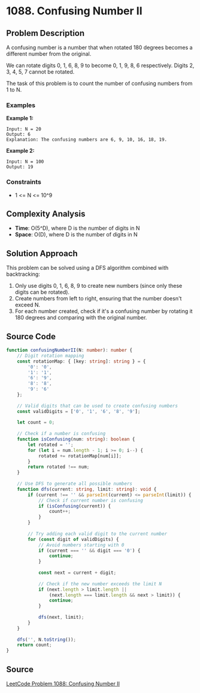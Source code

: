 # 1088. Confusing Number II

## Problem Description

A confusing number is a number that when rotated 180 degrees becomes a different number from the original.

We can rotate digits 0, 1, 6, 8, 9 to become 0, 1, 9, 8, 6 respectively.
Digits 2, 3, 4, 5, 7 cannot be rotated.

The task of this problem is to count the number of confusing numbers from 1 to N.

### Examples

**Example 1:**
```
Input: N = 20
Output: 6
Explanation: The confusing numbers are 6, 9, 10, 16, 18, 19.
```

**Example 2:**
```
Input: N = 100
Output: 19
```

### Constraints
- 1 <= N <= 10^9

## Complexity Analysis
- **Time**: O(5^D), where D is the number of digits in N
- **Space**: O(D), where D is the number of digits in N

## Solution Approach

This problem can be solved using a DFS algorithm combined with backtracking:

1. Only use digits 0, 1, 6, 8, 9 to create new numbers (since only these digits can be rotated).
2. Create numbers from left to right, ensuring that the number doesn't exceed N.
3. For each number created, check if it's a confusing number by rotating it 180 degrees and comparing with the original number.

## Source Code

```typescript
function confusingNumberII(N: number): number {
    // Digit rotation mapping
    const rotationMap: { [key: string]: string } = {
        '0': '0',
        '1': '1',
        '6': '9',
        '8': '8',
        '9': '6'
    };
    
    // Valid digits that can be used to create confusing numbers
    const validDigits = ['0', '1', '6', '8', '9'];
    
    let count = 0;
    
    // Check if a number is confusing
    function isConfusing(num: string): boolean {
        let rotated = '';
        for (let i = num.length - 1; i >= 0; i--) {
            rotated += rotationMap[num[i]];
        }
        return rotated !== num;
    }
    
    // Use DFS to generate all possible numbers
    function dfs(current: string, limit: string): void {
        if (current !== '' && parseInt(current) <= parseInt(limit)) {
            // Check if current number is confusing
            if (isConfusing(current)) {
                count++;
            }
        }
        
        // Try adding each valid digit to the current number
        for (const digit of validDigits) {
            // Avoid numbers starting with 0
            if (current === '' && digit === '0') {
                continue;
            }
            
            const next = current + digit;
            
            // Check if the new number exceeds the limit N
            if (next.length > limit.length || 
                (next.length === limit.length && next > limit)) {
                continue;
            }
            
            dfs(next, limit);
        }
    }
    
    dfs('', N.toString());
    return count;
}
```

## Source
[LeetCode Problem 1088: Confusing Number II](https://leetcode.com/problems/confusing-number-ii/) 